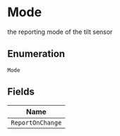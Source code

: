 
# Mode

the reporting mode of the tilt sensor

## Enumeration

`Mode`

## Fields

| Name |
|  --- |
| `ReportOnChange` |

